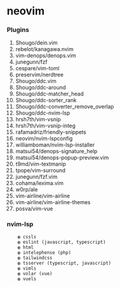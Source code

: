 # neovim

### Plugins
1. Shougo/dein.vim
1. rebelot/kanagawa.nvim
1. vim-denops/denops.vim
1. junegunn/fzf
1. cespare/vim-toml
2. preservim/nerdtree
3. Shougo/ddc.vim
4. Shougo/ddc-around
5. Shougo/ddc-matcher_head
6. Shougo/ddc-sorter_rank
7. Shougo/ddc-converter_remove_overlap
8. Shougo/ddc-nvim-lsp
9. hrsh7th/vim-vsnip
10. hrsh7th/vim-vsnip-integ
11. rafamadriz/friendly-snippets
12. neovim/nvim-lspconfig
13. williamboman/nvim-lsp-installer
14. matsui54/denops-signature_help
15. matsui54/denops-popup-preview.vim
16. t9md/vim-textmanip
17. tpope/vim-surround
18. junegunn/fzf.vim
19. cohama/lexima.vim
20. w0rp/ale
21. vim-airline/vim-airline
22. vim-airline/vim-airline-themes
23. posva/vim-vue

### nvim-lsp
```
    ◍ cssls 
    ◍ eslint (javascript, typescript)
    ◍ html 
    ◍ intelephense (php)
    ◍ tailwindcss 
    ◍ tsserver (typescript, javascript)
    ◍ vimls 
    ◍ volar (vue)
    ◍ vuels 
```

